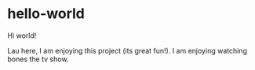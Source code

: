 # hello-world

Hi world!

Lau here, I am enjoying this project (its great fun!).
I am enjoying watching bones the tv show.
